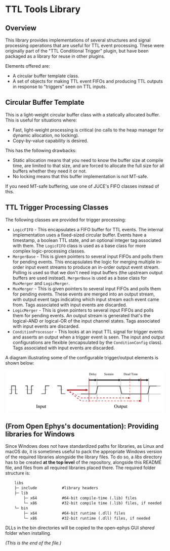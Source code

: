 # TTL Tools Library

## Overview

This library provides implementations of several structures and signal
processing operations that are useful for TTL event processing. These were
originally part of the "TTL Conditional Trigger" plugin, but have been
packaged as a library for reuse in other plugins.

Elements offered are:
* A circular buffer template class.
* A set of objects for making TTL event FIFOs and producing TTL outputs
in response to "triggers" seen on TTL inputs.

## Circular Buffer Template

This is a light-weight circular buffer class with a statically allocated
buffer. This is useful for situations where:
* Fast, light-weight processing is critical (no calls to the heap manager for
dynamic allocation, no locking).
* Copy-by-value capability is desired.

This has the following drawbacks:
* Static allocation means that you need to know the buffer size at compile
time, are limited to that size, and are forced to allocate the full size for
all buffers whether they need it or not.
* No locking means that this buffer implementation is not MT-safe.

If you need MT-safe buffering, use one of JUCE's FIFO classes instead of
this.

## TTL Trigger Processing Classes

The following classes are provided for trigger processing:
* `LogicFIFO` - This encapsulates a FIFO buffer for TTL events. The internal
implementation uses a fixed-sized circular buffer. Events have a timestamp,
a boolean TTL state, and an optional integer tag associated with them.
The `LogicFIFO` class is used as a base class for more complex
logic-processing classes.
* `MergerBase` - This is given pointers to several input FIFOs and polls
them for pending events. This encapsulates the logic for merging multiple
in-order input event streams to produce an in-order output event stream.
Polling is used so that we don't need input buffers (the upstream output
buffers are used instead). `MergerBase` is used as a base class for
`MuxMerger` and `LogicMerger`.
* `MuxMerger` - This is given pointers to several input FIFOs and polls them
for pending events. These events are merged into an output stream, with
output event tags indicating which input stream each event came from. Tags
associated with input events are discarded.
* `LogicMerger` - This is given pointers to several input FIFOs and polls
them for pending events. An output stream is generated that's the logical-AND
or logical-OR of the input channel states. Tags associated with input
events are discarded.
* `ConditionProcessor` - This looks at an input TTL signal for trigger
events and asserts an output when a trigger event is seen. The input and
output configurations are flexible (encapsulated by the `ConditionConfig`
class). Tags associated with input events are discarded.

A diagram illustrating some of the configurable trigger/output elements is
shown below:

![Condition Timing](./Auxiliary/signal-timing.png)

## (From Open Ephys's documentation): Providing libraries for Windows

Since Windows does not have standardized paths for libraries, as Linux and macOS do, it is sometimes useful to pack the appropriate Windows version of the required libraries alongside the library files.
To do so, a *libs* directory has to be created **at the top level** of the repository, alongside this README file, and files from all required libraries placed there. The required folder structure is:
```
    libs
    ├─ include           #library headers
    ├─ lib
        ├─ x64           #64-bit compile-time (.lib) files
        └─ x86           #32-bit compile time (.lib) files, if needed
    └─ bin
        ├─ x64           #64-bit runtime (.dll) files
        └─ x86           #32-bit runtime (.dll) files, if needed
```
DLLs in the bin directories will be copied to the open-ephys GUI *shared* folder when installing.

_(This is the end of the file.)_
